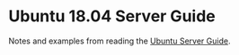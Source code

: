 # Ubuntu 18.04 Server Guide

Notes and examples from reading the [Ubuntu Server Guide](https://help.ubuntu.com/18.04/serverguide/serverguide.pdf).
